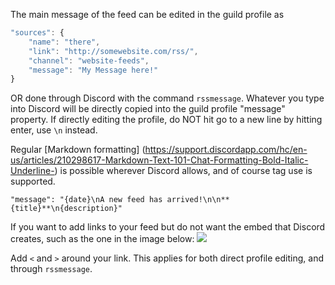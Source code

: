 The main message of the feed can be edited in the guild profile as 

```javascript
"sources": {
	"name": "there",
	"link": "http://somewebsite.com/rss/",
	"channel": "website-feeds",
    "message": "My Message here!"
}
```

OR done through Discord with the command `rssmessage`. Whatever you type into Discord will be directly copied into the guild profile "message" property. If directly editing the profile, do NOT hit go to a new line by hitting enter, use `\n` instead.

Regular [Markdown formatting] (https://support.discordapp.com/hc/en-us/articles/210298617-Markdown-Text-101-Chat-Formatting-Bold-Italic-Underline-) is possible wherever Discord allows, and of course tag use is supported.

`"message": "{date}\nA new feed has arrived!\n\n**{title}**\n{description}"`

If you want to add links to your feed but do not want the embed that Discord creates, such as the one in the image below:
![](https://camo.githubusercontent.com/2a06814644dfa5390ff2bdffc60dbf6b3d59cc15/687474703a2f2f692e696d6775722e636f6d2f514474656b314e2e706e67)

Add `<` and `>` around your link. This applies for both direct profile editing, and through `rssmessage`.